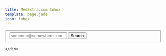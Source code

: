 ```yaml
---
title: MedExtra.com Inbox
template: page.jade
icon: inbox
---
```




<form class="ink-form" ng-controller="uploads">
    <fieldset>
        <div class="control-group">
            <div class="control large-80 append-button push-center">
                <span><input id="text-input" type="email" placeholder="someone@somewhere.com" ng-model="sender"></span>
                <button class="ink-button" ng-click="search()"><i class="icon-search"></i> Search</button>
            </div>
        </div>
    </fieldset>
    <a stub></a>
    <div id="target">

    </div>
</form>
